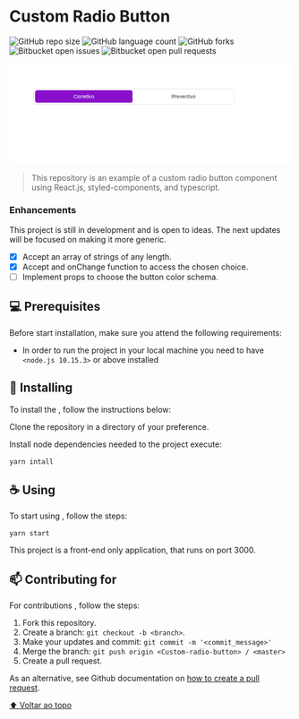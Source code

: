 # Custom Radio Button

<!---Esses são exemplos. Veja https://shields.io para outras pessoas ou para personalizar este conjunto de escudos. Você pode querer incluir dependências, status do projeto e informações de licença aqui--->

![GitHub repo size](https://img.shields.io/github/repo-size/feliciovcm/custom-radio-button?style=for-the-badge)
![GitHub language count](https://img.shields.io/github/languages/count/feliciovcm/custom-radio-button?style=for-the-badge)
![GitHub forks](https://img.shields.io/github/forks/feliciovcm/custom-radio-button?style=for-the-badge)
![Bitbucket open issues](https://img.shields.io/bitbucket/issues/feliciovcm/custom-radio-button?style=for-the-badge)
![Bitbucket open pull requests](https://img.shields.io/bitbucket/pr-raw/feliciovcm/custom-radio-button?style=for-the-badge)

<img src="/public/layout.png" alt="Exemplo Layout">

> This repository is an example of a custom radio button component using React.js, styled-components, and typescript.

### Enhancements

This project is still in development and is open to ideas. The next updates will be focused on making it more generic.

- [x] Accept an array of strings of any length.
- [x] Accept and onChange function to access the chosen choice.
- [ ] Implement props to choose the button color schema.

## 💻 Prerequisites

Before start installation, make sure you attend the following requirements:

<!---Estes são apenas requisitos de exemplo. Adicionar, duplicar ou remover conforme necessário--->

- In order to run the project in your local machine you need to have `<node.js 10.15.3>` or above installed

## 🚀 Installing

To install the <Custom-radio-button>, follow the instructions below:

Clone the repository in a directory of your preference.

Install node dependencies needed to the project execute:

```
yarn intall
```

## ☕ Using <Custom-radio-button>

To start using <Custom-radio-button>, follow the steps:

```
yarn start
```

This project is a front-end only application, that runs on port 3000.

## 📫 Contributing for <Custom-radio-button>

<!---Se o seu README for longo ou se você tiver algum processo ou etapas específicas que deseja que os contribuidores sigam, considere a criação de um arquivo CONTRIBUTING.md separado--->

For contributions <Custom-radio-button>, follow the steps:

1. Fork this repository.
2. Create a branch: `git checkout -b <branch>`.
3. Make your updates and commit: `git commit -m '<commit_message>'`
4. Merge the branch: `git push origin <Custom-radio-button> / <master>`
5. Create a pull request.

As an alternative, see Github documentation on [how to create a pull request](https://help.github.com/en/github/collaborating-with-issues-and-pull-requests/creating-a-pull-request).


[⬆ Voltar ao topo](#Custom-radio-button)<br>
